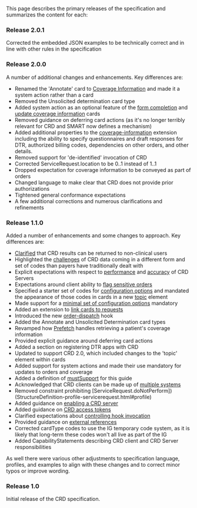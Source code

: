 This page describes the primary releases of the specification and summarizes the content for each:

### Release 2.0.1
Corrected the embedded JSON examples to be technically correct and in line with other rules in the specification

### Release 2.0.0
A number of additional changes and enhancements.  Key differences are:
* Renamed the 'Annotate' card to [Coverage Information](cards.html#coverage-information-response-type) and made it a system action rather than a card
* Removed the Unsolicited determination card type
* Added system action as an optional feature of the [form completion](cards.html#request-form-completion-response-type) and [update coverage information](cards.html#create-or-update-coverage-information-response-type) cards
* Removed guidance on deferring card actions (as it's no longer terribly relevant for CRD and SMART now defines a mechanism)
* Added additional properties to the [coverage-information](StructureDefinition-ext-coverage-information.html) extension including the ability to specify questionnaires and draft responses for DTR, authorized billing codes, dependencies on other orders, and other details.
* Removed support for 'de-identified' invocation of CRD
* Corrected ServiceRequest.location to be 0..1 instead of 1..1
* Dropped expectation for coverage information to be conveyed as part of orders
* Changed language to make clear that CRD does not provide prior authorizations
* Tightened general conformance expectations 
* A few additional corrections and numerous clarifications and refinements

### Release 1.1.0
Added a number of enhancements and some changes to approach.  Key differences are:

* [Clarified](background.html#users) that CRD results can be returned to non-clinical users
* Highlighted the [challenges](implementation.html#impact-on-payer-processes) of CRD data coming in a different form and set of codes than payers have traditionally dealt with
* Explicit expectations with respect to [performance](foundation.html#performance) and [accuracy](foundation.html#accuracy) of CRD Servers
* Expectations around client ability to [flag sensitive orders](foundation.html#appropriate-use-of-hooks)
* Specified a starter set of codes for [configuration options](deviations.html#configuration-options-extension) and mandated the appearance of those codes in cards in a new [topic](cards.html) element
* Made support for a [minimal set of configuration options](deviations.html#configuration-options-extension) mandatory
* Added an extension to [link cards to requests](deviations.html#linking-cards-to-requests)
* Introduced the new [order-dispatch](hooks.html#order-dispatch) hook
* Added the Annotate and Unsolicited Determination card types
* Revamped how [Prefetch](foundation.html#prefetch) handles retrieving a patient's coverage information
* Provided explicit guidance around deferring card actions
* Added a section on registering DTR apps with CRD
* Updated to support CRD 2.0, which included changes to the 'topic' element within cards
* Added support for system actions and made their use mandatory for updates to orders and coverage
* Added a definition of [mustSupport](foundation.html#mustsupport) for this guide
* Acknowledged that CRD clients can be made up of [multiple systems](index.html#systems)
* Removed constraint prohibiting [ServiceRequest.doNotPerform])(StructureDefinition-profile-servicerequest.html#profile)
* Added guidance on [enabling a CRD server](foundation.html#enabling-a-crd-server)
* Added guidance on [CRD access tokens](foundation.html#crd-access-tokens)
* Clarified expectations about [controlling hook invocation](deviations.html#controlling-hook-invocation)
* Provided guidance on [external references](cards.html#external-reference-response-type)
* Corrected cardType codes to use the IG temporary code system, as it is likely that long-term these codes won't all live as part of the IG
* Added CapabilityStatements describing CRD client and CRD Server responsibilities


As well there were various other adjustments to specification language, profiles, and examples to align with these changes and to correct minor typos or improve wording.


### Release 1.0
Initial release of the CRD specification.